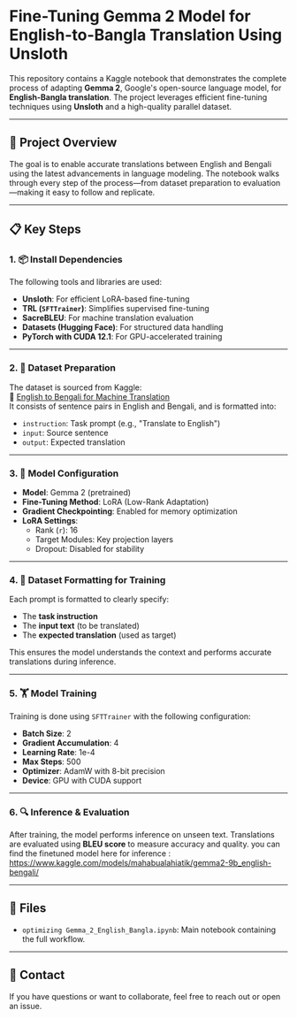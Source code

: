 
# Fine-Tuning Gemma 2 Model for English-to-Bangla Translation Using Unsloth

This repository contains a Kaggle notebook that demonstrates the complete process of adapting **Gemma 2**, Google's open-source language model, for **English-Bangla translation**. The project leverages efficient fine-tuning techniques using **Unsloth** and a high-quality parallel dataset.

---

## 📌 Project Overview

The goal is to enable accurate translations between English and Bengali using the latest advancements in language modeling. The notebook walks through every step of the process—from dataset preparation to evaluation—making it easy to follow and replicate.

---

## 📋 Key Steps

### 1. 📦 Install Dependencies

The following tools and libraries are used:
- **Unsloth**: For efficient LoRA-based fine-tuning
- **TRL (`SFTTrainer`)**: Simplifies supervised fine-tuning
- **SacreBLEU**: For machine translation evaluation
- **Datasets (Hugging Face)**: For structured data handling
- **PyTorch with CUDA 12.1**: For GPU-accelerated training

---

### 2. 🧹 Dataset Preparation

The dataset is sourced from Kaggle:  
🔗 [English to Bengali for Machine Translation](https://www.kaggle.com/datasets/sayedshaun/english-to-bengali-for-machine-translation)  
It consists of sentence pairs in English and Bengali, and is formatted into:

- `instruction`: Task prompt (e.g., "Translate to English")
- `input`: Source sentence
- `output`: Expected translation

---

### 3. 🧠 Model Configuration

- **Model**: Gemma 2 (pretrained)
- **Fine-Tuning Method**: LoRA (Low-Rank Adaptation)
- **Gradient Checkpointing**: Enabled for memory optimization
- **LoRA Settings**:
  - Rank (`r`): 16
  - Target Modules: Key projection layers
  - Dropout: Disabled for stability

---

### 4. 🧾 Dataset Formatting for Training

Each prompt is formatted to clearly specify:
- The **task instruction**
- The **input text** (to be translated)
- The **expected translation** (used as target)

This ensures the model understands the context and performs accurate translations during inference.

---

### 5. 🏋️ Model Training

Training is done using `SFTTrainer` with the following configuration:

- **Batch Size**: 2
- **Gradient Accumulation**: 4
- **Learning Rate**: 1e-4
- **Max Steps**: 500
- **Optimizer**: AdamW with 8-bit precision
- **Device**: GPU with CUDA support

---

### 6. 🔍 Inference & Evaluation

After training, the model performs inference on unseen text. Translations are evaluated using **BLEU score** to measure accuracy and quality.
you can find the finetuned model here for inference : https://www.kaggle.com/models/mahabualahiatik/gemma2-9b_english-bengali/

---

## 📁 Files

- `optimizing Gemma_2_English_Bangla.ipynb`: Main notebook containing the full workflow.

---

## 💬 Contact

If you have questions or want to collaborate, feel free to reach out or open an issue.

